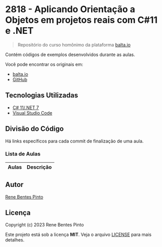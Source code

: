 # 2818 - Aplicando Orientação a Objetos em projetos reais com C#11 e .NET

> Repositório do curso homônimo da plataforma [balta.io](https://balta.io)

Contém códigos de exemplos desenvolvidos durante as aulas.

Você pode encontrar os originais em:

- [balta.io](https://balta.io/cursos/aplicando-orientacao-a-objetos-em-projetos-reais-com-csharp-11-e-dotnet-7)
- [GitHub](https://github.com/balta-io/2818)

## Tecnologias Utilizadas

- [C# 11/.NET 7](https://dot.net)
- [Visual Studio Code](https://code.visualstudio.com)

## Divisão do Código

Há links específicos para cada commit de finalização de uma aula.

### Lista de Aulas

| Aulas | Descrição |
| ----- | --------- |

## Autor

[Rene Bentes Pinto](http://github.com/renebentes)

## Licença

Copyright (c) 2023 Rene Bentes Pinto

Este projeto está sob a licença **MIT**. Veja o arquivo [LICENSE](LICENSE) para mais detalhes.
